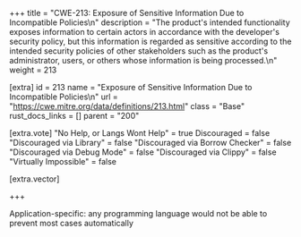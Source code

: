 +++
title = "CWE-213: Exposure of Sensitive Information Due to Incompatible Policies\n"
description = "The product's intended functionality exposes information to certain actors in accordance with the developer's security policy, but this information is regarded as sensitive according to the intended security policies of other stakeholders such as the product's administrator, users, or others whose information is being processed.\n"
weight = 213

[extra]
id = 213
name = "Exposure of Sensitive Information Due to Incompatible Policies\n"
url = "https://cwe.mitre.org/data/definitions/213.html"
class = "Base"
rust_docs_links = []
parent = "200"

[extra.vote]
"No Help, or Langs Wont Help" = true
Discouraged = false
"Discouraged via Library" = false
"Discouraged via Borrow Checker" = false
"Discouraged via Debug Mode" = false
"Discouraged via Clippy" = false
"Virtually Impossible" = false

[extra.vector]

+++

Application-specific: any programming language would not be able to prevent most cases automatically